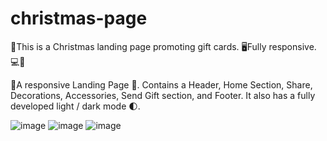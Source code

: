 # christmas-page
 🎄This is a Christmas landing page promoting gift cards. 🖥Fully responsive.💻📳
 

🎇A responsive Landing Page 🎄. 
Contains a Header, Home Section, Share, Decorations, Accessories, Send Gift section, and Footer. 
It also has a fully developed light / dark mode 🌓.

![image](https://user-images.githubusercontent.com/98240550/181414402-9cc9e1d5-4a8d-4b85-8f36-e40376e4b830.png)
![image](https://user-images.githubusercontent.com/98240550/181414549-c7e45a9d-5022-4900-bc26-5d53b264293f.png)
![image](https://user-images.githubusercontent.com/98240550/181414592-e0ad1f92-49b1-440c-9c73-a6c02af4c3d5.png)



